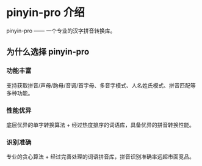 # pinyin-pro 介绍

pinyin-pro —— 一个专业的汉字拼音转换库。

## 为什么选择 pinyin-pro

### 功能丰富

支持获取拼音/声母/韵母/音调/首字母、多音字模式、人名姓氏模式、拼音匹配等多种功能。

### 性能优异

底层优异的单字转换算法 + 经过热度排序的词语库，具备优异的拼音转换性能。

### 识别准确

专业的贪心算法 + 经过完善处理的词语拼音库，拼音识别准确率远超市面竞品。
